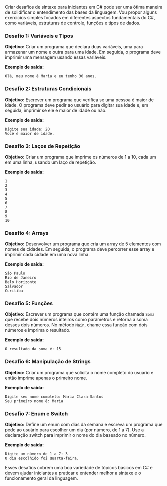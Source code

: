 Criar desafios de sintaxe para iniciantes em C# pode ser uma ótima maneira de solidificar o entendimento das bases da linguagem. Vou propor alguns exercícios simples focados em diferentes aspectos fundamentais do C#, como variáveis, estruturas de controle, funções e tipos de dados.

### Desafio 1: Variáveis e Tipos
**Objetivo:** Criar um programa que declara duas variáveis, uma para armazenar um nome e outra para uma idade. Em seguida, o programa deve imprimir uma mensagem usando essas variáveis.

**Exemplo de saída:**
```
Olá, meu nome é Maria e eu tenho 30 anos.
```

### Desafio 2: Estruturas Condicionais
**Objetivo:** Escrever um programa que verifica se uma pessoa é maior de idade. O programa deve pedir ao usuário para digitar sua idade e, em seguida, imprimir se ele é maior de idade ou não.

**Exemplo de saída:**
```
Digite sua idade: 20
Você é maior de idade.
```

### Desafio 3: Laços de Repetição
**Objetivo:** Criar um programa que imprime os números de 1 a 10, cada um em uma linha, usando um laço de repetição.

**Exemplo de saída:**
```
1
2
3
4
5
6
7
8
9
10
```

### Desafio 4: Arrays
**Objetivo:** Desenvolver um programa que cria um array de 5 elementos com nomes de cidades. Em seguida, o programa deve percorrer esse array e imprimir cada cidade em uma nova linha.

**Exemplo de saída:**
```
São Paulo
Rio de Janeiro
Belo Horizonte
Salvador
Curitiba
```

### Desafio 5: Funções
**Objetivo:** Escrever um programa que contém uma função chamada `Soma` que recebe dois números inteiros como parâmetros e retorna a soma desses dois números. No método `Main`, chame essa função com dois números e imprima o resultado.

**Exemplo de saída:**
```
O resultado da soma é: 15
```

### Desafio 6: Manipulação de Strings
**Objetivo:** Criar um programa que solicita o nome completo do usuário e então imprime apenas o primeiro nome.

**Exemplo de saída:**
```
Digite seu nome completo: Maria Clara Santos
Seu primeiro nome é: Maria
```

### Desafio 7: Enum e Switch
**Objetivo:** Define um enum com dias da semana e escreva um programa que pede ao usuário para escolher um dia (por número, de 1 a 7). Use a declaração switch para imprimir o nome do dia baseado no número.

**Exemplo de saída:**
```
Digite um número de 1 a 7: 3
O dia escolhido foi Quarta-feira.
```

Esses desafios cobrem uma boa variedade de tópicos básicos em C# e devem ajudar iniciantes a praticar e entender melhor a sintaxe e o funcionamento geral da linguagem.